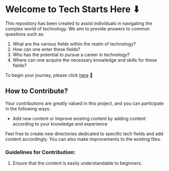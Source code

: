 # Welcome to Tech Starts Here ⬇

This repository has been created to assist individuals in navigating the complex world of technology. We aim to provide answers to common questions such as:

1. What are the various fields within the realm of technology?
2. How can one enter these fields?
3. Who has the potential to pursue a career in technology?
4. Where can one acquire the necessary knowledge and skills for these fields?

To begin your journey, please click [here](/Tech%20Starts%20Here/get%20started/getstarted.md) 🌟

## How to Contribute?

Your contributions are greatly valued in this project, and you can participate in the following ways:

- Add new content or Improve existing content by adding content according to your knowledge and experience

Feel free to create new directories dedicated to specific tech fields and add content accordingly. You can also make improvements to the existing files.

### Guidelines for Contribution:

1. Ensure that the content is easily understandable to beginners.